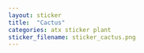 ```yaml
---
layout: sticker
title:  "Cactus"
categories: atx sticker plant
sticker_filename: sticker_cactus.png
---
```

